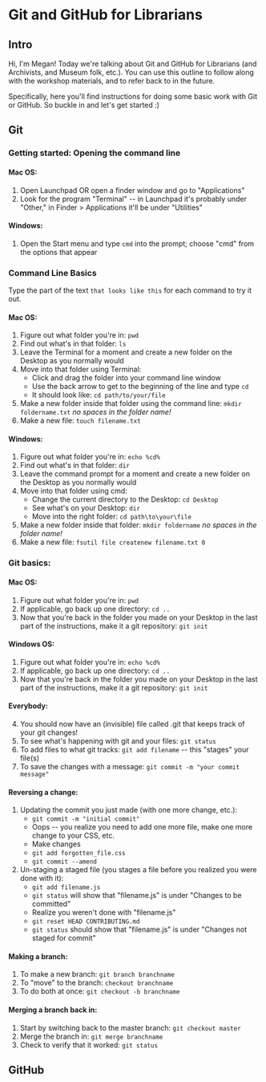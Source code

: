 # Git and GitHub for Librarians

## Intro
Hi, I'm Megan! Today we're talking about Git and GitHub for Librarians (and Archivists, and Museum folk, etc.). You can use this outline to follow along with the workshop materials, and to refer back to in the future.

Specifically, here you'll find instructions for doing some basic work with Git or GitHub. So buckle in and let's get started :)

## Git
### Getting started: Opening the command line
#### Mac OS:
1. Open Launchpad OR open a finder window and go to "Applications"
2. Look for the program "Terminal" -- in Launchpad it's probably under "Other," in Finder > Applications it'll be under "Utilities"

#### Windows:
1. Open the Start menu and type `cmd` into the prompt; choose "cmd" from the options that appear

### Command Line Basics
Type the part of the text `that looks like this` for each command to try it out.

#### Mac OS:
1. Figure out what folder you're in: `pwd`
2. Find out what's in that folder: `ls`
3. Leave the Terminal for a moment and create a new folder on the Desktop as you normally would
4. Move into that folder using Terminal:
	* Click and drag the folder into your command line window
	* Use the back arrow to get to the beginning of the line and type `cd`
	* It should look like: `cd path/to/your/file`
5. Make a new folder inside that folder using the command line: `mkdir foldername.txt` *no spaces in the folder name!*
6. Make a new file: `touch filename.txt`

#### Windows:
1. Figure out what folder you're in: `echo %cd%`
2. Find out what's in that folder: `dir`
2. Leave the command prompt for a moment and create a new folder on the Desktop as you normally would
4. Move into that folder using cmd:
	* Change the current directory to the Desktop: `cd Desktop`
	* See what's on your Desktop: `dir`
	* Move into the right folder: `cd path\to\your\file`
5. Make a new folder inside that folder: `mkdir foldername` *no spaces in the folder name!*
6. Make a new file: `fsutil file createnew filename.txt 0`

### Git basics:
#### Mac OS:
1. Figure out what folder you're in: `pwd`
2. If applicable, go back up one directory: `cd ..`
3. Now that you're back in the folder you made on your Desktop in the last part of the instructions, make it a git repository: `git init`

#### Windows OS:
1. Figure out what folder you're in: `echo %cd%`
2. If applicable, go back up one directory: `cd ..`
3. Now that you're back in the folder you made on your Desktop in the last part of the instructions, make it a git repository: `git init`

#### Everybody:
4. You should now have an (invisible) file called .git that keeps track of your git changes!
5. To see what's happening with git and your files: `git status`
6. To add files to what git tracks: `git add filename` -- this "stages" your file(s)
7. To save the changes with a message: `git commit -m "your commit message"`

#### Reversing a change:
1. Updating the commit you just made (with one more change, etc.):
	* `git commit -m "initial commit"` 
	* Oops -- you realize you need to add one more file, make one more change to your CSS, etc.
	* Make changes
	* `git add forgotten_file.css`
	* `git commit --amend`
2. Un-staging a staged file (you stages a file before you realized you were done with it):
	* `git add filename.js`
	* `git status` will show that "filename.js" is under "Changes to be committed"
	* Realize you weren't done with "filename.js"
	* `git reset HEAD CONTRIBUTING.md`
	* `git status` should show that "filename.js" is under "Changes not staged for commit"

#### Making a branch:
1. To make a new branch: `git branch branchname`
2. To "move" to the branch: `checkout branchname`
3. To do both at once: `git checkout -b branchname`

#### Merging a branch back in:
1. Start by switching back to the master branch: `git checkout master`
2. Merge the branch in: `git merge branchname`
3. Check to verify that it worked: `git status`

## GitHub
